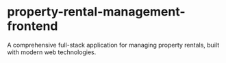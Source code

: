 # property-rental-management-frontend
A comprehensive full-stack application for managing property rentals, built with modern web technologies.
